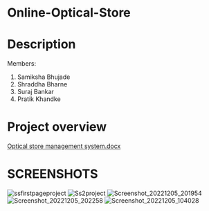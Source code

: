 # Online-Optical-Store
# Description
Members:
1. Samiksha Bhujade
2. Shraddha Bharne 
3. Suraj Bankar
4. Pratik Khandke <br>
# Project overview
[Optical store management system.docx](https://github.com/sami516/Online-Optical-Store/files/10150587/Optical.store.management.system.docx)
# SCREENSHOTS

![ssfirstpageproject](https://user-images.githubusercontent.com/81591627/205548901-6349350c-25c6-4917-9d4c-a5b97fab9359.png)
![Ss2project](https://user-images.githubusercontent.com/81591627/205548924-74beea9c-5023-4254-918d-f251e33fd022.png)
![Screenshot_20221205_201954](https://user-images.githubusercontent.com/115204944/205667641-975c2380-2890-4476-8071-1bc77d02fe8d.png)
![Screenshot_20221205_202258](https://user-images.githubusercontent.com/115204944/205667700-d9476624-155e-4fad-9583-7a69e13e646e.png)
![Screenshot_20221205_104028](https://user-images.githubusercontent.com/115204944/205667746-c11664b5-32e6-4d71-9cf7-00deb581db56.png)
